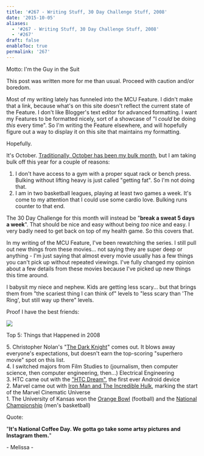 ```yaml
---
title: '#267 - Writing Stuff, 30 Day Challenge Stuff, 2008'
date: '2015-10-05'
aliases:
  - '#267 - Writing Stuff, 30 Day Challenge Stuff, 2008'
  - '#267'
draft: false
enableToc: true
permalink: '267'
---
```


Motto: I'm the Guy in the Suit

  
This post was written more for me than usual. Proceed with caution and/or boredom.  
  
Most of my writing lately has funneled into the MCU Feature. I didn't make that a link, because what's on this site doesn't reflect the current state of the Feature. I don't like Blogger's text editor for advanced formatting. I want my Features to be formatted nicely, sort of a showcase of "I _could_ be doing _this_ every time". So I'm writing the Feature elsewhere, and will hopefully figure out a way to display it on this site that maintains my formatting.  
  
Hopefully.  
  
It's October. [Traditionally, October has been my bulk month](http://www.aarongilly.com/215l), but I am taking bulk off this year for a couple of reasons:  
  
1. I don't have access to a gym with a proper squat rack or bench press. Bulking without lifting heavy is just called "getting fat". So I'm not doing that.
2. I am in two basketball leagues, playing at least two games a week. It's come to my attention that I could use some cardio love. Bulking runs counter to that end.

The 30 Day Challenge for this month will instead be "**break a sweat 5 days a week**". That should be nice and easy without being _too_ nice and easy. I very badly need to get back on top of my health game. So this covers that.  
  
In my writing of the MCU Feature, I've been rewatching the series. I still pull out new things from these movies... not saying they are super deep or anything - I'm just saying that almost every movie usually has a few things you can't pick up without repeated viewings. I've fully changed my opinion about a few details from these movies because I've picked up new things this time around.  
  
I babysit my niece and nephew. Kids are getting less scary... but that brings them from "the scariest thing I can think of" levels to "less scary than 'The Ring', but still way up there" levels.  
  
Proof I have the best friends:  
  
[![](assets/267-1.png)](http://1.bp.blogspot.com/-vELwc1C3AOg/VhNZtC%5FILII/AAAAAAAB-ts/TsosfP5C1s0/s1600/267%2B-%2BBest%2Bfriends.png)

  
Top 5: Things that Happened in 2008

5\. Christopher Nolan's "[The Dark Knight](https://en.wikipedia.org/wiki/The%5FDark%5FKnight%5F%28film%29)" comes out. It blows away everyone's expectations, but doesn't earn the top-scoring "superhero movie" spot on this list.  
4\. I switched majors from Film Studies to (journalism, then computer science, then computer engineering, then...) Electrical Engineering  
3\. HTC came out with the ["HTC Dream"](https://en.wikipedia.org/wiki/HTC%5FDream), the first ever Android device  
2\. Marvel came out with [Iron Man and The Incredible Hulk](https://en.wikipedia.org/wiki/Marvel%5FCinematic%5FUniverse), marking the start of the Marvel Cinematic Universe  
1\. The University of Kansas won the [Orange Bowl](https://en.wikipedia.org/wiki/2008%5FOrange%5FBowl) (football) and the [National Championship](https://en.wikipedia.org/wiki/2008%5FNCAA%5FMen%27s%5FDivision%5FI%5FBasketball%5FTournament) (men's basketball)

  
Quote: 

"**It's National Coffee Day. We gotta go take some artsy pictures and Instagram them.**"  

\- Melissa -
